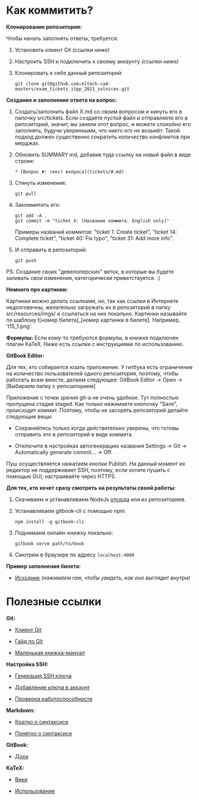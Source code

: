 # Как коммитить?

**Клонирование репозитория:**

Чтобы начать заполнять ответы, требуется:

1. Установить клиент Git *(ссылки ниже)*

2. Настроить SSH и подключить к своему аккаунту *(ссылки ниже)*

3. Клонировать к себе данный репозиторий:
   ```
   git clone git@github.com:eltech-cad-masters/exam_tickets_itpp_2021_solnicev.git
   ```


**Создание и заполнение ответа на вопрос:**

1. Создать/заполнить файл X.md со своим вопросом и кинуть его в папочку src/tickets. Если создаёте пустой файл и отправляете его в репозиторий, значит, вы заняли этот вопрос, и можете спокойно его заполнять, будучи уверенными, что никто его не возьмёт. Такой подход должен существенно сократить количество конфликтов при мерджах.

2. Обновить SUMMARY.md, добавив туда ссылку на новый файл в виде строки:
   ```
   * [Вопрос #: текст вопроса](tickets/#.md)
   ```

3. Стянуть изменения:
   ```
   git pull
   ```

4. Закоммитить его:
   ```
   git add -A .
   git commit -m "ticket X: [Название коммита. English only]"
   ```
   Примеры названий коммитов: "ticket 1: Create ticket", "ticket 14: Complete ticket", "ticket 40: Fix typo", "ticket 31: Add more info".

5. И отправить в репозиторий:
   ```
   git push
   ```

PS: Создание своих "девелоперских" веток, в которые вы будете заливать свои изменения, категорически приветствуется. :)


**Немного про картинки:**

Картинки можно делать ссылками, но, так как ссылки в Интернете недолговечны, желательно загружать их в репозиторий в папку src/resources/imgs/ и ссылаться на них локально. Картинки называйте по шаблону t[номер билета]_[номер картинки в билете]. Например, 't15_1.png'.


**Формулы:**
Если кому-то требуются формулы, в книжке подключен плагин KaTeX. Ниже есть ссылки с инструкциями по использованию.


**GitBook Editor:**

Для тех, кто собирается юзать приложение. У гитбука есть ограничение на количество пользователей одного репозитория, поэтому, чтобы работать всем вместе, делаем следующее: GitBook Editor -> Open -> [Выбираем папку с репозиторием]

Приложение с точки зрения git-а не очень удобное. Тут полностью пропущена стадия staged. Как только нажимаете кнопочку "Save", происходит коммит. Поэтому, чтобы не засорять репозиторий делайте следующие вещи:

* Сохраняйтесь только когда действительно уверены, что готовы отправить это в репозиторий в виде коммита.

* Отключите в настройках автогенерацию названия Settings -> Git -> Automatically generate commit... -> Off.

Пуш осуществляется нажатием кнопки Publish. На данный момент их редактор не поддерживает SSH, поэтому, если хотите пушить с помощью GUI, настраивайте через HTTPS.


**Для тех, кто хочет сразу смотреть на результаты своей работы:**

1. Скачиваем и устанавливаем NodeJs [отсюда](https://nodejs.org/en/download/) или из репозиториев.

2. Устанавливаем gitbook-cli с помощью npm.
   ```
   npm install -g gitbook-cli
   ```

3. Поднимаем онлайн-книжку локально:
   ```
   gitbook serve path/to/book
   ```

4. Смотрим в браузере по адресу `localhost:4000`


**Пример заполнения билета:**

* [Исходник](src/tickets/0.md)
*(нажимаем raw, чтобы увидеть, как оно выглядит внутри)*


# Полезные ссылки
**Git:**

* [Клиент Git](https://git-scm.com/download/win)

* [Гайд по Git](https://githowto.com/create_a_project)

* [Маленькая книжка-мануал](https://git-scm.com/book/ru/v1)


**Настройка SSH:**

* [Генерация SSH ключа](https://help.github.com/articles/generating-a-new-ssh-key-and-adding-it-to-the-ssh-agent)

* [Добавление ключа в аккаунт](https://help.github.com/articles/adding-a-new-ssh-key-to-your-github-account/)

* [Проверка работоспособности](https://help.github.com/articles/testing-your-ssh-connection/)


**Markdown:**

* [Кратко о синтаксисе](https://guides.github.com/pdfs/markdown-cheatsheet-online.pdf)

* [Понятно о синтаксисе](http://webdesign.ru.net/article/pravila-oformleniya-fayla-readmemd-na-github.html)


**GitBook:**

* [Доки](https://gitbookio.gitbooks.io/documentation/content/index.html)


**KaTeX:**

* [Вики](https://github.com/Khan/KaTeX/wiki)

* [Использование](https://gitbookio.gitbooks.io/documentation/content/format/math.html)

